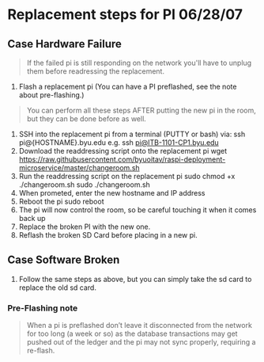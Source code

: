 # Replacement steps for PI 06/28/07

## Case Hardware Failure
> If the failed pi is still responding on the network you'll have to unplug them before readressing the replacement.

1. Flash a replacement pi (You can have a PI preflashed, see the note about pre-flashing.)
> You can perform all these steps AFTER putting the new pi in the room, but they can be done before as well. 
1. SSH into the replacement pi from a terminal (PUTTY or bash) via: 
    ssh pi@{HOSTNAME}.byu.edu
    e.g. ssh pi@ITB-1101-CP1.byu.edu
1. Download the readdressing script onto the replacement pi
    wget https://raw.githubusercontent.com/byuoitav/raspi-deployment-microservice/master/changeroom.sh
1. Run the readdressing script on the replacement pi
    sudo chmod +x ./changeroom.sh
    sudo ./changeroom.sh
1. When prometed, enter the new hostname and IP address
1. Reboot the pi
    sudo reboot
1. The pi will now control the room, so be careful touching it when it comes back up
1. Replace the broken PI with the new one. 
1. Reflash the broken SD Card before placing in a new pi. 

## Case Software Broken
1. Follow the same steps as above, but you can simply take the sd card to replace the old sd card. 



### Pre-Flashing note
> When a pi is preflashed don’t leave it disconnected from the network for too long (a week or so) as the database transactions may get pushed out of the ledger and the pi may not sync properly, requiring a re-flash.
